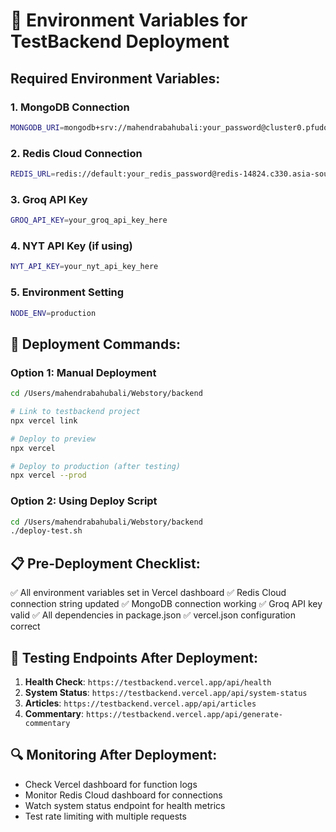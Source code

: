 # 🔧 Environment Variables for TestBackend Deployment

## Required Environment Variables:

### 1. MongoDB Connection
```bash
MONGODB_URI=mongodb+srv://mahendrabahubali:your_password@cluster0.pfudopf.mongodb.net/webstory?retryWrites=true&w=majority
```

### 2. Redis Cloud Connection
```bash
REDIS_URL=redis://default:your_redis_password@redis-14824.c330.asia-south1-1.gce.redns.redis-cloud.com:14824
```

### 3. Groq API Key
```bash
GROQ_API_KEY=your_groq_api_key_here
```

### 4. NYT API Key (if using)
```bash
NYT_API_KEY=your_nyt_api_key_here
```

### 5. Environment Setting
```bash
NODE_ENV=production
```

## 🚀 Deployment Commands:

### Option 1: Manual Deployment
```bash
cd /Users/mahendrabahubali/Webstory/backend

# Link to testbackend project
npx vercel link

# Deploy to preview
npx vercel

# Deploy to production (after testing)
npx vercel --prod
```

### Option 2: Using Deploy Script
```bash
cd /Users/mahendrabahubali/Webstory/backend
./deploy-test.sh
```

## 📋 Pre-Deployment Checklist:

✅ All environment variables set in Vercel dashboard
✅ Redis Cloud connection string updated
✅ MongoDB connection working
✅ Groq API key valid
✅ All dependencies in package.json
✅ vercel.json configuration correct

## 🧪 Testing Endpoints After Deployment:

1. **Health Check**: `https://testbackend.vercel.app/api/health`
2. **System Status**: `https://testbackend.vercel.app/api/system-status`
3. **Articles**: `https://testbackend.vercel.app/api/articles`
4. **Commentary**: `https://testbackend.vercel.app/api/generate-commentary`

## 🔍 Monitoring After Deployment:

- Check Vercel dashboard for function logs
- Monitor Redis Cloud dashboard for connections
- Watch system status endpoint for health metrics
- Test rate limiting with multiple requests
